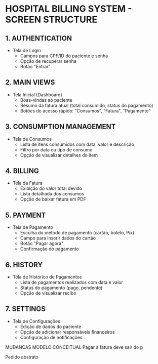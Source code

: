 # HOSPITAL BILLING SYSTEM - SCREEN STRUCTURE

## 1. AUTHENTICATION
- Tela de Login
    * Campos para CPF/ID do paciente e senha
    * Opção de recuperar senha
    * Botão "Entrar"

## 2. MAIN VIEWS
- Tela Inicial (Dashboard)
    * Boas-vindas ao paciente
    * Resumo da fatura atual (total consumido, status do pagamento)
    * Botões de acesso rápido: "Consumos", "Fatura", "Pagamento"

## 3. CONSUMPTION MANAGEMENT
- Tela de Consumos
    * Lista de itens consumidos com data, valor e descrição
    * Filtro por data ou tipo de consumo
    * Opção de visualizar detalhes do item

## 4. BILLING
- Tela da Fatura
    * Exibição do valor total devido
    * Lista detalhada dos consumos
    * Opção de baixar fatura em PDF

## 5. PAYMENT
- Tela de Pagamento
    * Escolha do método de pagamento (cartão, boleto, Pix)
    * Campo para inserir dados do cartão
    * Botão "Pagar agora"
    * Confirmação do pagamento

## 6. HISTORY
- Tela de Histórico de Pagamentos
    * Lista de pagamentos realizados com data e valor
    * Status do pagamento (pago, pendente)
    * Opção de visualizar recibo

## 7. SETTINGS
- Tela de Configurações
    * Edição de dados do paciente
    * Opção de adicionar responsáveis financeiros
    * Configuração de notificações




MUDANCAS MODELO CONCEITUAL 
Pagar a fatura deve sair do p

Pedido abstrato